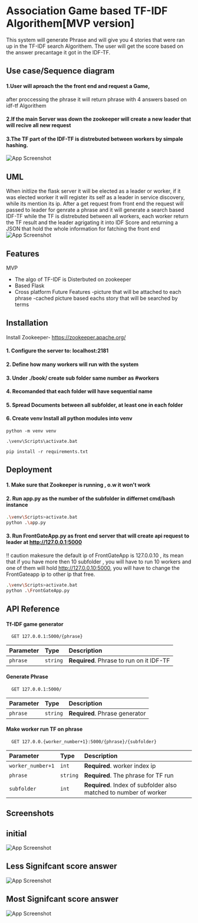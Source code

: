 
# Association Game based TF-IDF Algorithem[MVP version]

This system will generate Phrase and will give you
4 stories that were ran up in the TF-IDF search Algorithem.
The user will get the score based on the answer precantage it 
got in the IDF-TF.

## Use case/Sequence diagram
#### 1.User will aproach the the front end  and request a Game,
after proccessing the phrase it will return phrase with 4 answers based on idf-tf Algorithem
#### 2.If the main Server was down the zookeeper will create a new leader that will recive all new request
#### 3.The TF part of the IDF-TF is distrebuted between workers by simpale hashing.
![App Screenshot](https://i.ibb.co/wBVMc7m/UseCase.jpg)

## UML
When initlize the flask server it will be elected as a leader or worker,
if it was elected worker it will register its self as a leader in service discovery,
while its mention its ip.
After a get request from front end the request will passed to leader for genrate a phrase and 
it will generate a search based IDF-TF while the TF is distrebuted between all workers,
each worker return the TF result and the leader agrigating it into IDF Score and returning a JSON that 
hold the whole information for fatching the front end
![App Screenshot](https://i.ibb.co/54jM8PY/UML.png)

## Features
MVP
- The algo of TF-IDF is Disterbuted on zookeeper
- Based Flask
- Cross platform
Future Features
-picture that will be attached to each phrase
-cached picture based eachs story that will be searched by terms

## Installation

Install Zookeeper-
https://zookeeper.apache.org/

#### 1. Configure the server to:  localhost:2181
#### 2. Define how many workers will run with the system
#### 3. Under ./book/ create sub folder same number as #workers
#### 4. Recomanded that each folder will have sequential name 
#### 5. Spread Documents between all subfolder, at least one in each folder
#### 6. Create venv Install all python modules into venv
```shell
python -m venv venv
```
```
.\venv\Scripts\activate.bat
```
```
pip install -r requirements.txt
```

## Deployment

#### 1. Make sure that Zookeeper is running , o.w it won't work
#### 2. Run app.py as the number of the subfolder in  differnet cmd/bash instance

```bash
.\venv\Scripts>activate.bat
python .\app.py
```

#### 3. Run FrontGateApp.py as front end server that will create api request to leader at http://127.0.0.1:5000 
!! caution makesure the default ip of FrontGateApp is 127.0.0.10 , its mean that if you have more then 10 subfolder , you will have to run 10 workers and one of them will hold http://127.0.0.10:5000, you will have to change the FrontGateapp ip to other ip that free. 

```bash
.\venv\Scripts>activate.bat
python .\FrontGateApp.py
```
## API Reference

#### Tf-IDF game generator

```http
  GET 127.0.0.1:5000/{phrase}
```

| Parameter | Type     | Description                |
| :-------- | :------- | :------------------------- |
| `phrase` | `string` | **Required**. Phrase to run on it IDF-TF |


#### Generate Phrase

```http
  GET 127.0.0.1:5000/
```

| Parameter | Type     | Description                |
| :-------- | :------- | :------------------------- |
| `phrase` | `string` | **Required**. Phrase generator |

#### Make worker run TF on phrase

```http
  GET 127.0.0.{worker_number+1}:5000/{phrase}/{subfolder}
```

| Parameter | Type     | Description                       |
| :-------- | :------- | :-------------------------------- |
| `worker_number+1` | `int` | **Required**. worker index ip |
| `phrase`      | `string` | **Required**. The phrase for TF run |
| `subfolder` | `int` | **Required**. Index of subfolder also matched to number of worker|





## Screenshots

## initial
![App Screenshot](https://i.ibb.co/RzZmT3b/sc1.png)
## Less Signifcant score answer 
![App Screenshot](https://i.ibb.co/3FKchdH/sc2.png)
## Most Signifcant score answer
![App Screenshot](https://i.ibb.co/Xp2tBpq/sc3.png)


